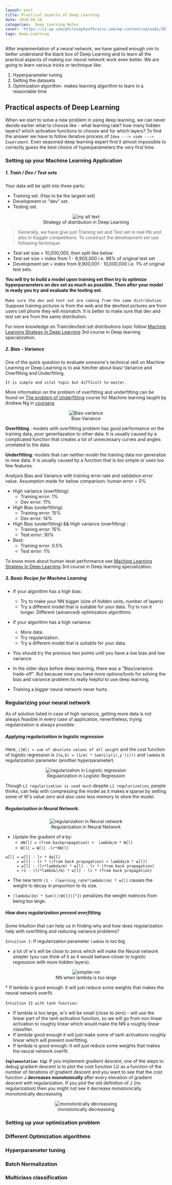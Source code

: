 ```yaml
---
layout: post
title: Practical aspects of Deep Learning
date: 2018-04-16
categories:  Deep Learning Notes
cover: 'https://i2.wp.com/philosophyofbrains.com/wp-content/uploads/2016/05/Problem-Mental-Causation-Pic.jpg?resize=1280%2C585'
tags: Deep-Learning
---
```




After implementation of a neural network, we have gained enough vim to better understand the black box of Deep Learning and to learn all the practical aspects of making our neural network work even better. We are going to learn various tricks or technique like:
1. Hyperparameter tuning
2. Setting the datasets
3. Optimization algorithm- makes learning algorithm to learn in a reasonable time

## Practical aspects of Deep Learning
When we start to solve a new problem in using deep learning, we can never decide earlier what to choose like - what learning rate? how many hidden layers? which activation functions to choose and for which layers? To find the answer we have to follow iterative process of ``Idea ---> code ---> Experiment``. Even seasoned deep learning expert find it almost impossible to correctly guess the best choice of hyperparameters the very first time.  


### Setting up your Machine Learning Application
##### 1. Train / Dev / Test sets
Your data will be split into three parts:
  * Training set. (Has to be the largest set)
  * Development or "dev" set.
  * Testing set.

<figure>
  <div style="text-align:center">
  <img src="/assets/img/ml-strategies/new-dist.png" alt="my alt text"/>
      <figcaption> Strategy of distribution in Deep Learning </figcaption>
    </div>
  </figure>

> Generally, we have give just Training set and Test set in real life and also in Kaggle competitions. To construct the development set use following technique:
* Test set size = 10,000,000, then split like below
*  Test set size = index from 1 - 9,900,000 i.e. 98% of original test set
* Development set = index from 9,900,001 - 10,000,000 i.e. 1% of original test sets.

**You will try to build a model upon training set then try to optimize hyperparameters on dev set as much as possible. Then after your model is ready you try and evaluate the testing set.**

`Make sure the dev and test set are coming from the same distribution`. Suppose training pictures is from the web and the dev/test pictures are from users cell phone they will mismatch. It is better to make sure that dev and test set are from the same distribution.

For more knowledge on Train/dev/test set distributions topic follow [Machine Learning Strategy In Deep Learning](https://bikash-jaiswal.github.io/2018/04/20/Machine-Learning-Strategy-in-Deep-Learning.html) 3rd course in Deep learning specialization.  

##### 2. Bias - Variance

One of the quick question to evaluate someone's technical skill on Machine Learning or Deep Learning is to ask him/her about bias/ Variance and Overfitting and Underfitting.

`It is simple and vital topic but difficult to master.`

More information on the problem of overfitting and underfitting can be found on [The problem of Underfitting](https://github.com/bikash-jaiswal/Machine-Learning-Notes/blob/master/3.a.The-problem-of-overfitting.md) course for Machine learning taught by Andrew Ng in [coursera](https://www.coursera.org/learn/machine-learning).

<figure>
  <div style="text-align:center">
    <img src="/assets/img/practical-aspect/bias-variance.png" alt="Bias-variance"/>
    <figcaption> Bias-Variance </figcaption>
  </div>
</figure>

**Overfitting** : models with overfitting problem has good performance on the training data, poor generliazation to other data. It is usually caused by a complicated function that creates a lot of unnecessary curves and angles unrelated to the data.

**Underfitting**: models that can neither model the training data nor generalize to new data. It is usually caused by a function that is too simple or uses too few features.

Analysis Bias and Variance with training error rate and validation error value. Assumption made for below comparison: human error = 0%
* High variance (overfitting):
  * Training error: 1%
  * Dev error: 11%
* High Bias (underfitting):
  * Training error: 15%
  * Dev error: 14%
* High Bias (underfitting) && High variance (overfitting) :
  * Training error: 15%
  * Test error: 30%
* Best:
  * Training error: 0.5%
  * Test error: 1%

To know more about human level performance see [Machine Learning Strategy In Deep Learning](https://bikash-jaiswal.github.io/2018/04/20/Machine-Learning-Strategy-in-Deep-Learning.html) 3rd course in Deep learning specialization.


##### 3. Basic Recipe for Machine Learning
* If your algorithm has a high bias:
  * Try to make your NN bigger (size of hidden units, number of layers)
  * Try a different model that is suitable for your data.
    Try to run it longer.
    Different (advanced) optimization algorithms.

* If your algorithm has a high variance:
  * More data.
  * Try regularization.
  * Try a different model that is suitable for your data.

* You should try the previous two points until you have a low bias and low variance.

* In the older days before deep learning, there was a "Bias/variance trade-off". But because now you have more options/tools for solving the bias and variance problem its really helpful to use deep learning.

* Training a bigger neural network never hurts.

### Regularizing your neural network
As of solution listed in case of high variance, getting more data is not always feasible in every case of application, nevertheless, trying regularization is always possible.

##### Applying regularization in logistic regression
Here, `||W|| = sum of absolute values of all weight` and the cost function of logistic regression is `J(w,b) = (1/m) * Sum(L(y(i),y'(i)))` and `lambda` is  regularization parameter (another hyperparameter).
<figure>
  <div style="text-align:center">
    <img src="/assets/img/practical-aspect/regularization-LR.png" alt="regularization in Logistic regression"/>
    <figcaption> Regularization in Logistic Regression </figcaption>
  </div>
</figure>

Though `L2 regularization is used much` despite `L1 regularization`, people thinks, can help with compressing the model as it makes `W` sparse by setting some of W's value zero and also uses less memory to store the model.  

##### Regularization in Neural Network.

<figure>
  <div style="text-align:center">
    <img src="/assets/img/practical-aspect/regu-nn.png" alt="regularization in Neural network"/>
    <figcaption> Regularization in Neural Network </figcaption>
  </div>
</figure>

* Update the gradient of `W` by:
  * `dW[l] = (from backpropagation) +  lambda/m * W[l] `
  * `W[l] = W[l] -lr*dW[l]`

```
w[l] = w[l] - lr * dw[l]
     = w[l] - lr * ((from back propagation) + lambda/m * w[l])
     = w[l] - (lr*lambda/m) * w[l] - lr * (from back propagation)
     = (1 - (lr*lambda)/m) * w[l] - lr * (from back propagation)
```   
* The new term `(1 - (learning_rate*lambda)/m) * w[l]` causes the weight to decay in proportion to its size.

* `(lambda/2m) * Sum((||W[l]||^2)`  penalizes the weight matrices from being too large.

##### How does regularization prevent overfitting
Some Intuition that can help us in finding why and how does regularization help with overfitting and reducing variance problems?

`Intuition I`: If regularization parameter `lambda` is too big.
  * a lot of w's will be close to zeros which will make the Neural network simpler (you can think of it as it would behave closer to logistic regression with more hidden layers).
  <figure>
    <div style="text-align:center">
      <img src="/assets/img/practical-aspect/simpler-nn.png" alt="simpler-nn"/>
      <figcaption> NN when lambda is too large </figcaption>
    </div>
  </figure>
  * If lambda is good enough: It will just reduce some weights that makes the neural network overfit.

`Intuition II with tanh function`:
  * If lambda is too large, w's will be small (close to zero) - will use the linear part of the tanh activation function, so we will go from non linear activation to roughly linear which would make the NN a roughly linear classifier.
  * If lambda good enough it will just make some of tanh activations roughly linear which will prevent overfitting.
  * If lambda is good enough: It will just reduce some weights that makes the neural network overfit.

**`Implementation tip`**: If you implement gradient descent, one of the steps to debug gradient descent is to plot the cost function (J) as a function of the number of iterations of gradient descent and you want to see that the cost function J **decreases monotonically** after every elevation of gradient descent with regularization. If you plot the old definition of J (no regularization) then you might not see it decrease monotonically.
monotonically decreassing
<figure>
  <div style="text-align:center">
    <img src="/assets/img/practical-aspect/monotonically decreassing.png" alt="monotonically decreassing"/>
    <figcaption>monotonically decreassing
 </figcaption>
  </div>
</figure>

### Setting up your optimization problem


### Different Optimization algorithms

### Hyperparameter tuning

### Batch Normalization

### Multiclass classification
